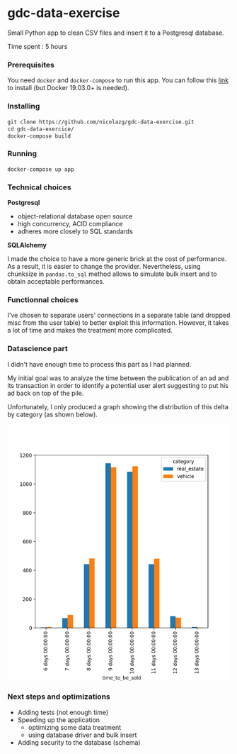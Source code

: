# gdc-data-exercise

Small Python app to clean CSV files and insert it to a Postgresql database.

Time spent : 5 hours

### Prerequisites

You need `docker` and `docker-compose` to run this app. You can follow this [link](https://docs.docker.com/compose/install/) to install (but Docker 19.03.0+ is needed).

### Installing

```
git clone https://github.com/nicolazg/gdc-data-exercise.git
cd gdc-data-exercice/
docker-compose build
```

### Running

```
docker-compose up app
```

### Technical choices

__Postgresql__
* object-relational database open source
* high concurrency, ACID compliance
* adheres more closely to SQL standards

__SQLAlchemy__

I made the choice to have a more generic brick at the cost of performance.
As a result, it is easier to change the provider.
Nevertheless, using chunksize in `pandas.to_sql` method allows to simulate bulk insert and to obtain acceptable performances.

### Functionnal choices

I've chosen to separate users' connections in a separate table (and dropped misc from the user table) to better exploit this information. However, it takes a lot of time and makes the treatment more complicated.

### Datascience part

I didn't have enough time to process this part as I had planned.

My initial goal was to analyze the time between the publication of an ad and its transaction in order to identify a potential user alert suggesting to put his ad back on top of the pile.

Unfortunately, I only produced a graph showing the distribution of this delta by category (as shown below).

![chart](/data/time_to_be_sold.png)

### Next steps and optimizations
* Adding tests (not enough time)
* Speeding up the application
  * optimizing some data treatment
  * using database driver and bulk insert
* Adding security to the database (schema)